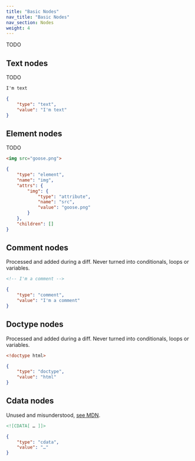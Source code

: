 ```yaml
---
title: "Basic Nodes"
nav_title: "Basic Nodes"
nav_section: Nodes
weight: 4
---
```


TODO

## Text nodes

TODO

```html
I'm text
```

```json
{
    "type": "text",
    "value": "I'm text"
}
```

## Element nodes

TODO

```html
<img src="goose.png">
```

```json
{
    "type": "element",
    "name": "img",
    "attrs": {
        "img": {
            "type": "attribute",
            "name": "src",
            "value": "goose.png"
        }
    },
    "children": []
}
```

## Comment nodes

Processed and added during a diff. Never turned into conditionals, loops or variables.

```html
<!-- I'm a comment -->
```

```json
{
    "type": "comment",
    "value": "I'm a comment"
}
```

## Doctype nodes

Processed and added during a diff. Never turned into conditionals, loops or variables.

```html
<!doctype html>
```

```json
{
    "type": "doctype",
    "value": "html"
}
```

## Cdata nodes

Unused and misunderstood, [see MDN](https://developer.mozilla.org/en-US/docs/Web/API/CDATASection).

```html
<![CDATA[ … ]]>
```

```json
{
    "type": "cdata",
    "value": "…"
}
```